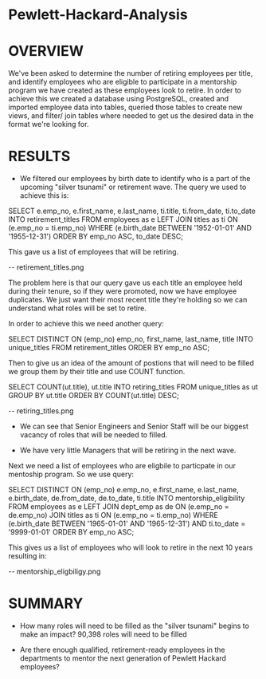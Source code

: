 # Pewlett-Hackard-Analysis

# OVERVIEW
We've been asked to determine the number of retiring employees per title, and identify employees who are eligible to participate in a mentorship program we have created as these employees look to retire. In order to achieve this we created a database using PostgreSQL, created and imported employee data into tables, queried those tables to create new views, and filter/ join tables where needed to get us the desired data in the format we're looking for. 

# RESULTS

- We filtered our employees by birth date to identify who is a part of the upcoming "silver tsunami" or retirement wave. The query we used to achieve this is: 

SELECT 
	e.emp_no,
	e.first_name,
	e.last_name,
	ti.title,
	ti.from_date,
	ti.to_date
INTO retirement_titles
FROM employees as e
LEFT JOIN titles as ti
	ON (e.emp_no = ti.emp_no)
WHERE (e.birth_date BETWEEN '1952-01-01' AND '1955-12-31')
ORDER BY emp_no ASC, to_date DESC; 

This gave us a list of employees that will be retiring.

-- retirement_titles.png 

The problem here is that our query gave us each title an employee held during their tenure, so if they were promoted, now we have employee duplicates. We just want their most recent title they're holding so we can understand what roles will be set to retire. 

In order to achieve this we need another query: 

SELECT DISTINCT ON (emp_no)
	emp_no,
	first_name,
	last_name,
	title
INTO unique_titles
FROM retirement_titles 
ORDER BY emp_no ASC;

Then to give us an idea of the amount of postions that will need to be filled  we group them by their title and use COUNT function. 

SELECT COUNT(ut.title), ut.title
INTO retiring_titles
FROM unique_titles as ut
GROUP BY ut.title
ORDER BY COUNT(ut.title) DESC;

-- retiring_titles.png 

- We can see that Senior Engineers and Senior Staff will be our biggest vacancy of roles that will be needed to filled. 

-  We have very little Managers that will be retiring in the next wave. 


Next we need a list of employees who are eligbile to particpate in our mentoship program. So we use query: 

SELECT DISTINCT ON (emp_no)
	e.emp_no,
	e.first_name,
	e.last_name,
	e.birth_date,
	de.from_date,
	de.to_date,
	ti.title
INTO mentorship_eligibility
FROM employees as e
LEFT JOIN dept_emp as de
	ON (e.emp_no = de.emp_no) 
JOIN titles as ti
	ON (e.emp_no = ti.emp_no)
WHERE (e.birth_date BETWEEN '1965-01-01' AND '1965-12-31') AND ti.to_date = '9999-01-01'
ORDER BY emp_no ASC;

This gives us a list of employees who will look to retire in the next 10 years resulting in: 

-- mentorship_eligbiligy.png 


# SUMMARY 

- How many roles will need to be filled as the "silver tsunami" begins to make an impact?
90,398 roles will need to be filled 

- Are there enough qualified, retirement-ready employees in the departments to mentor the next generation of Pewlett Hackard employees?

